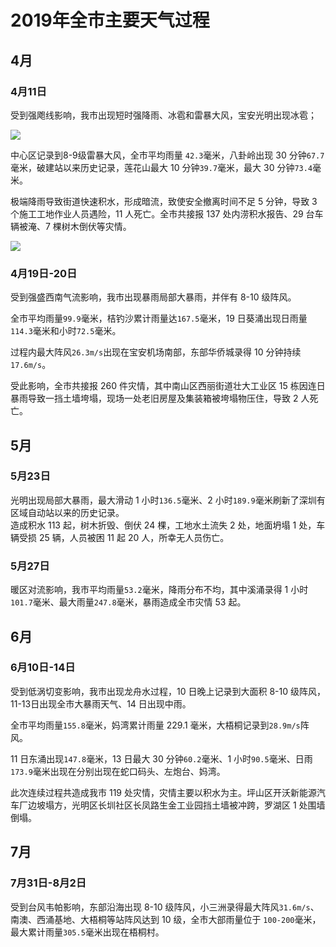 # 2019年全市主要天气过程

## 4月
### 4月11日
受到强飑线影响，我市出现短时强降雨、冰雹和雷暴大风，宝安光明出现冰雹；

![](https://s1.moexin.cn/img/2019/Z_RADA_I_Z9200_20190411131800_P_DOR_RDCP_CR.PNG)

中心区记录到8-9级雷暴大风，全市平均雨量 `42.3`毫米，八卦岭出现 30 分钟`67.7`毫米，破建站以来历史记录，莲花山最大 10 分钟`39.7`毫米，最大 30 分钟`73.4`毫米。  

极端降雨导致街道快速积水，形成暗流，致使安全撤离时间不足 5 分钟，导致 3 个施工工地作业人员遇险，11 人死亡。全市共接报 137 处内涝积水报告、29 台车辆被淹、7 棵树木倒伏等灾情。

![](https://s1.moexin.cn/img/2019/FY-3C_VIRR_brightnesstemperature.png)
### 4月19日-20日
受到强盛西南气流影响，我市出现暴雨局部大暴雨，并伴有 8-10 级阵风。

全市平均雨量`99.9`毫米，桔钓沙累计雨量达`167.5`毫米，19 日葵涌出现日雨量`114.3`毫米和小时`72.5`毫米。  

过程内最大阵风`26.3m/s`出现在宝安机场南部，东部华侨城录得 10 分钟持续`17.6m/s`。

受此影响，全市共接报 260 件灾情，其中南山区西丽街道壮大工业区 15 栋因连日暴雨导致一挡土墙垮塌，现场一处老旧房屋及集装箱被垮塌物压住，导致 2 人死亡。

## 5月
### 5月23日
光明出现局部大暴雨，最大滑动 1 小时`136.5`毫米、2 小时`189.9`毫米刷新了深圳有区域自动站以来的历史记录。  
造成积水 113 起，树木折毁、倒伏 24 棵，工地水土流失 2 处，地面坍塌 1 处，车辆受损 25 辆，人员被困 11 起 20 人，所幸无人员伤亡。

### 5月27日
暖区对流影响，我市平均雨量`53.2`毫米，降雨分布不均，其中溪涌录得 1 小时`101.7`毫米、最大雨量`247.8`毫米，暴雨造成全市灾情 53 起。

## 6月
### 6月10日-14日

受到低涡切变影响，我市出现龙舟水过程，10 日晚上记录到大面积 8-10 级阵风，11-13日出现全市大暴雨天气、14 日出现中雨。

全市平均雨量`155.8`毫米，妈湾累计雨量 229.1 毫米，大梧桐记录到`28.9m/s`阵风。

11 日东涌出现`147.8`毫米，13 日最大 30 分钟`60.2`毫米、1 小时`90.5`毫米、日雨`173.9`毫米出现在分别出现在蛇口码头、左炮台、妈湾。

此次连续过程共造成我市 119 处灾情，灾情主要以积水为主。坪山区开沃新能源汽车厂边坡塌方，光明区长圳社区长凤路生金工业园挡土墙被冲跨，罗湖区 1 处围墙倒塌。

## 7月
### 7月31日-8月2日
受到台风韦帕影响，东部沿海出现 8-10 级阵风，小三洲录得最大阵风`31.6m/s`、南澳、西涌基地、大梧桐等站阵风达到 10 级，全市大部雨量位于 `100-200`毫米，最大累计雨量`305.5`毫米出现在梧桐村。